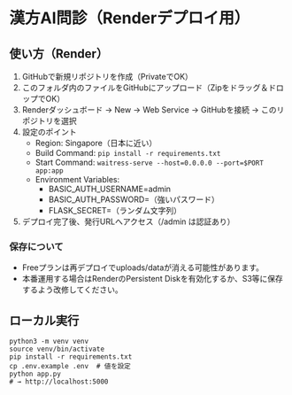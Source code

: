 # 漢方AI問診（Renderデプロイ用）

## 使い方（Render）
1. GitHubで新規リポジトリを作成（PrivateでOK）
2. このフォルダ内のファイルをGitHubにアップロード（Zipをドラッグ＆ドロップでOK）
3. Renderダッシュボード → New → Web Service → GitHubを接続 → このリポジトリを選択
4. 設定のポイント
   - Region: Singapore（日本に近い）
   - Build Command: `pip install -r requirements.txt`
   - Start Command: `waitress-serve --host=0.0.0.0 --port=$PORT app:app`
   - Environment Variables:
     - BASIC_AUTH_USERNAME=admin
     - BASIC_AUTH_PASSWORD=（強いパスワード）
     - FLASK_SECRET=（ランダム文字列）
5. デプロイ完了後、発行URLへアクセス（/admin は認証あり）

### 保存について
- Freeプランは再デプロイでuploads/dataが消える可能性があります。
- 本番運用する場合はRenderのPersistent Diskを有効化するか、S3等に保存するよう改修してください。

## ローカル実行
```
python3 -m venv venv
source venv/bin/activate
pip install -r requirements.txt
cp .env.example .env  # 値を設定
python app.py
# → http://localhost:5000
```
